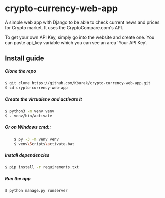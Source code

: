 
# crypto-currency-web-app

  A simple web app with Django to be able to check current news and prices for Crypto market. It uses the CryptoCompare.com's API.

  To get your own API Key, simply go into the website and create one. You can paste api_key variable which you can see an area 'Your API Key'.

## Install guide

##### Clone the repo

```bash
$ git clone https://github.com/Kburak/crypto-currency-web-app.git
$ cd crypto-currency-web-app
```

##### Create the virtualenv and activate it
```bash
$ python3 -m venv venv
$ . venv/bin/activate
```

##### Or on Windows cmd::
```bash
    $ py -3 -m venv venv
    $ venv\Scripts\activate.bat
```

##### Install dependencies
```bash
$ pip install -r requirements.txt
```

##### Run the app
```bash
$ python manage.py runserver
```
